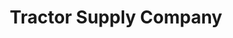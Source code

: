 ---
title: "Tractor Supply Company"
url: /winchester/tractor-supply-company-wal-mart-drive/
shop: general
---